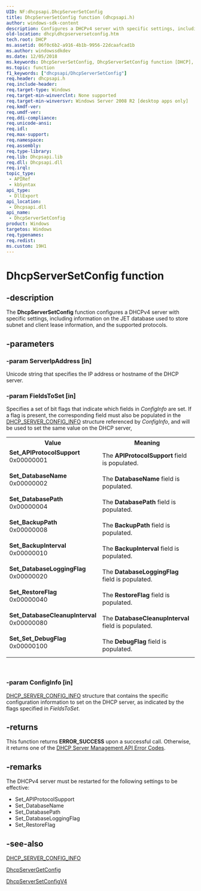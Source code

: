 ```yaml
---
UID: NF:dhcpsapi.DhcpServerSetConfig
title: DhcpServerSetConfig function (dhcpsapi.h)
author: windows-sdk-content
description: Configures a DHCPv4 server with specific settings, including information on the JET database used to store subnet and client lease information, and the supported protocols.
old-location: dhcp\dhcpserversetconfig.htm
tech.root: DHCP
ms.assetid: 06f0c6b2-a916-4b1b-9956-22dcaafcad1b
ms.author: windowssdkdev
ms.date: 12/05/2018
ms.keywords: DhcpServerSetConfig, DhcpServerSetConfig function [DHCP], Set_APIProtocolSupport, Set_BackupInterval, Set_BackupPath, Set_DatabaseCleanupInterval, Set_DatabaseLoggingFlag, Set_DatabaseName, Set_DatabasePath, Set_RestoreFlag, Set_Set_DebugFlag, dhcp.dhcpserversetconfig, dhcpsapi/DhcpServerSetConfig
ms.topic: function
f1_keywords: ["dhcpsapi/DhcpServerSetConfig"]
req.header: dhcpsapi.h
req.include-header: 
req.target-type: Windows
req.target-min-winverclnt: None supported
req.target-min-winversvr: Windows Server 2008 R2 [desktop apps only]
req.kmdf-ver: 
req.umdf-ver: 
req.ddi-compliance: 
req.unicode-ansi: 
req.idl: 
req.max-support: 
req.namespace: 
req.assembly: 
req.type-library: 
req.lib: Dhcpsapi.lib
req.dll: Dhcpsapi.dll
req.irql: 
topic_type:
 - APIRef
 - kbSyntax
api_type:
 - DllExport
api_location:
 - Dhcpsapi.dll
api_name:
 - DhcpServerSetConfig
product: Windows
targetos: Windows
req.typenames: 
req.redist: 
ms.custom: 19H1
---
```


# DhcpServerSetConfig function


## -description


The <b>DhcpServerSetConfig</b> function configures a DHCPv4 server with specific settings, including information on the JET database used to store subnet and client lease information, and the supported protocols.


## -parameters




### -param ServerIpAddress [in]

Unicode string that specifies the IP address or hostname of the DHCP server.


### -param FieldsToSet [in]

Specifies a set of bit flags that indicate which fields in <i>ConfigInfo</i> are set. If a flag is present, the corresponding field must also be populated in the <a href="https://docs.microsoft.com/previous-versions/windows/desktop/api/dhcpsapi/ns-dhcpsapi-_dhcp_server_config_info">DHCP_SERVER_CONFIG_INFO</a> structure referenced by <i>ConfigInfo</i>, and will be used to set the same value on the DHCP server,

<table>
<tr>
<th>Value</th>
<th>Meaning</th>
</tr>
<tr>
<td width="40%"><a id="Set_APIProtocolSupport"></a><a id="set_apiprotocolsupport"></a><a id="SET_APIPROTOCOLSUPPORT"></a><dl>
<dt><b>Set_APIProtocolSupport</b></dt>
<dt>0x00000001</dt>
</dl>
</td>
<td width="60%">
The <b>APIProtocolSupport</b> field is populated.

</td>
</tr>
<tr>
<td width="40%"><a id="Set_DatabaseName"></a><a id="set_databasename"></a><a id="SET_DATABASENAME"></a><dl>
<dt><b>Set_DatabaseName</b></dt>
<dt>0x00000002</dt>
</dl>
</td>
<td width="60%">
The <b>DatabaseName</b> field is populated.

</td>
</tr>
<tr>
<td width="40%"><a id="Set_DatabasePath"></a><a id="set_databasepath"></a><a id="SET_DATABASEPATH"></a><dl>
<dt><b>Set_DatabasePath</b></dt>
<dt>0x00000004</dt>
</dl>
</td>
<td width="60%">
The <b>DatabasePath</b> field is populated.

</td>
</tr>
<tr>
<td width="40%"><a id="Set_BackupPath"></a><a id="set_backuppath"></a><a id="SET_BACKUPPATH"></a><dl>
<dt><b>Set_BackupPath</b></dt>
<dt>0x00000008</dt>
</dl>
</td>
<td width="60%">
The <b>BackupPath</b> field is populated.

</td>
</tr>
<tr>
<td width="40%"><a id="Set_BackupInterval"></a><a id="set_backupinterval"></a><a id="SET_BACKUPINTERVAL"></a><dl>
<dt><b>Set_BackupInterval</b></dt>
<dt>0x00000010</dt>
</dl>
</td>
<td width="60%">
The <b>BackupInterval</b> field is populated.

</td>
</tr>
<tr>
<td width="40%"><a id="Set_DatabaseLoggingFlag"></a><a id="set_databaseloggingflag"></a><a id="SET_DATABASELOGGINGFLAG"></a><dl>
<dt><b>Set_DatabaseLoggingFlag</b></dt>
<dt>0x00000020</dt>
</dl>
</td>
<td width="60%">
The <b>DatabaseLoggingFlag</b> field is populated.

</td>
</tr>
<tr>
<td width="40%"><a id="Set_RestoreFlag"></a><a id="set_restoreflag"></a><a id="SET_RESTOREFLAG"></a><dl>
<dt><b>Set_RestoreFlag</b></dt>
<dt>0x00000040</dt>
</dl>
</td>
<td width="60%">
The <b>RestoreFlag</b> field is populated.

</td>
</tr>
<tr>
<td width="40%"><a id="Set_DatabaseCleanupInterval"></a><a id="set_databasecleanupinterval"></a><a id="SET_DATABASECLEANUPINTERVAL"></a><dl>
<dt><b>Set_DatabaseCleanupInterval</b></dt>
<dt>0x00000080</dt>
</dl>
</td>
<td width="60%">
The <b>DatabaseCleanupInterval</b> field is populated.

</td>
</tr>
<tr>
<td width="40%"><a id="Set_Set_DebugFlag"></a><a id="set_set_debugflag"></a><a id="SET_SET_DEBUGFLAG"></a><dl>
<dt><b>Set_Set_DebugFlag</b></dt>
<dt>0x00000100</dt>
</dl>
</td>
<td width="60%">
The <b>DebugFlag</b> field is populated.

</td>
</tr>
</table>
 


### -param ConfigInfo [in]


<a href="https://docs.microsoft.com/previous-versions/windows/desktop/api/dhcpsapi/ns-dhcpsapi-_dhcp_server_config_info">DHCP_SERVER_CONFIG_INFO</a> structure that contains the specific configuration information to set on the DHCP server, as indicated by the flags specified in <i>FieldsToSet</i>.


## -returns



This function returns <b>ERROR_SUCCESS</b> upon a successful call. Otherwise, it returns one of the <a href="https://docs.microsoft.com/previous-versions/windows/desktop/dhcp/dhcp-server-management-api-error-codes">DHCP Server Management API Error Codes</a>.




## -remarks



The DHCPv4 server must be restarted for the following settings to be effective:<ul>
<li>Set_APIProtocolSupport</li>
<li>Set_DatabaseName</li>
<li>Set_DatabasePath</li>
<li>Set_DatabaseLoggingFlag</li>
<li>Set_RestoreFlag</li>
</ul>





## -see-also




<a href="https://docs.microsoft.com/previous-versions/windows/desktop/api/dhcpsapi/ns-dhcpsapi-_dhcp_server_config_info">DHCP_SERVER_CONFIG_INFO</a>



<a href="https://docs.microsoft.com/previous-versions/windows/desktop/api/dhcpsapi/nf-dhcpsapi-dhcpservergetconfig">DhcpServerGetConfig</a>



<a href="https://docs.microsoft.com/previous-versions/windows/desktop/api/dhcpsapi/nf-dhcpsapi-dhcpserversetconfigv4">DhcpServerSetConfigV4</a>
 

 

